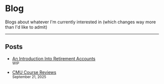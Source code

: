 Blog
====

Blogs about whatever I'm currently interested in (which changes way more than
I'd like to admit)

  ---

  ## Posts

  - [An Introduction Into Retirement Accounts](/blog/retirement-accounts-intro.html)
    <br/><small>WIP</small>

  - [CMU Course Reviews](/blog/courses.html)
    <br/><small>September 21, 2025</small>